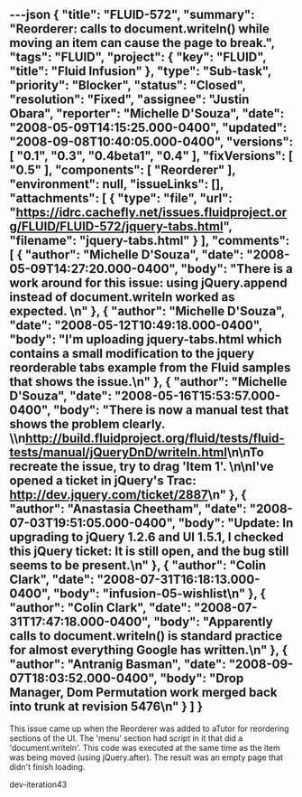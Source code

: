 ---json
{
  "title": "FLUID-572",
  "summary": "Reorderer: calls to document.writeln() while moving an item can cause the page to break.",
  "tags": "FLUID",
  "project": {
    "key": "FLUID",
    "title": "Fluid Infusion"
  },
  "type": "Sub-task",
  "priority": "Blocker",
  "status": "Closed",
  "resolution": "Fixed",
  "assignee": "Justin Obara",
  "reporter": "Michelle D'Souza",
  "date": "2008-05-09T14:15:25.000-0400",
  "updated": "2008-09-08T10:40:05.000-0400",
  "versions": [
    "0.1",
    "0.3",
    "0.4beta1",
    "0.4"
  ],
  "fixVersions": [
    "0.5"
  ],
  "components": [
    "Reorderer"
  ],
  "environment": null,
  "issueLinks": [],
  "attachments": [
    {
      "type": "file",
      "url": "https://idrc.cachefly.net/issues.fluidproject.org/FLUID/FLUID-572/jquery-tabs.html",
      "filename": "jquery-tabs.html"
    }
  ],
  "comments": [
    {
      "author": "Michelle D'Souza",
      "date": "2008-05-09T14:27:20.000-0400",
      "body": "There is a work around for this issue:  using jQuery.append instead of document.writeln worked as expected.&#x20;\n"
    },
    {
      "author": "Michelle D'Souza",
      "date": "2008-05-12T10:49:18.000-0400",
      "body": "I'm uploading jquery-tabs.html which contains a small modification to the jquery reorderable tabs example from the Fluid samples that shows the issue.\n"
    },
    {
      "author": "Michelle D'Souza",
      "date": "2008-05-16T15:53:57.000-0400",
      "body": "There is now a manual test that shows the problem clearly. \\\n<http://build.fluidproject.org/fluid/tests/fluid-tests/manual/jQueryDnD/writeln.html>\n\nTo recreate the issue, try to drag 'Item 1'.&#x20;\n\nI've opened a ticket in jQuery's Trac: <http://dev.jquery.com/ticket/2887>\n"
    },
    {
      "author": "Anastasia Cheetham",
      "date": "2008-07-03T19:51:05.000-0400",
      "body": "Update: In upgrading to jQuery 1.2.6 and UI 1.5.1, I checked this jQuery ticket: It is still open, and the bug still seems to be present.\n"
    },
    {
      "author": "Colin Clark",
      "date": "2008-07-31T16:18:13.000-0400",
      "body": "infusion-05-wishlist\n"
    },
    {
      "author": "Colin Clark",
      "date": "2008-07-31T17:47:18.000-0400",
      "body": "Apparently calls to document.writeln() is standard practice for almost everything Google has written.\n"
    },
    {
      "author": "Antranig Basman",
      "date": "2008-09-07T18:03:52.000-0400",
      "body": "Drop Manager, Dom Permutation work merged back into trunk at revision 5476\n"
    }
  ]
}
---
This issue came up when the Reorderer was added to aTutor for reordering sections of the UI. The 'menu' section had script in it that did a 'document.writeln'. This code was executed at the same time as the item was being moved (using jQuery.after). The result was an empty page that didn't finish loading.

dev-iteration43

        
